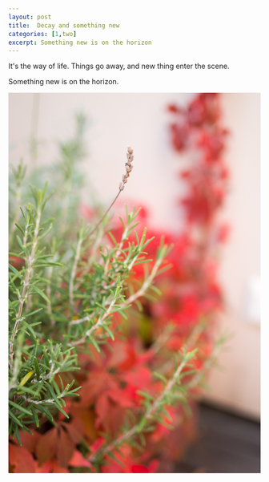 ```yaml
---
layout: post
title:  Decay and something new
categories: [1,two]
excerpt: Something new is on the horizon
---
```


It's the way of life.
Things go away, and new thing enter the scene.

Something new is on the horizon.

![something_new](../images/something_new.jpg)